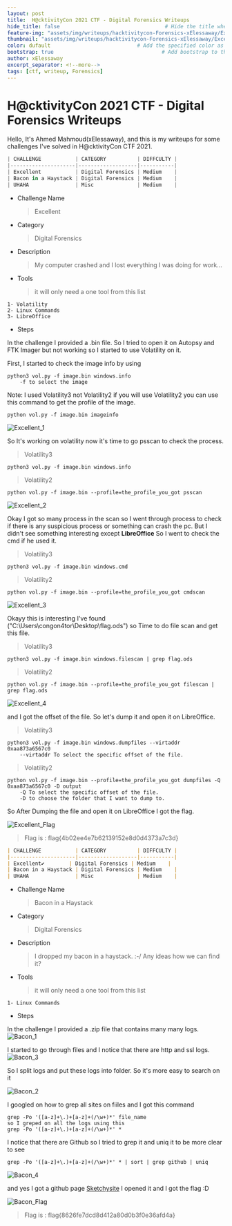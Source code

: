 ```yaml
---
layout: post
title:  H@cktivityCon 2021 CTF - Digital Forensics Writeups                              # Title of the page
hide_title: false                                  # Hide the title when displaying the post, but shown in lists of posts
feature-img: "assets/img/writeups/hacktivitycon-Forensics-xElessaway/Excellent_1.png"              # Add a feature-image to the post
thumbnail: "assets/img/writeups/hacktivitycon-Forensics-xElessaway/Excellent_1.png"  # Add a thumbnail image on blog view
color: dufault                            # Add the specified color as feature image, and change link colors in post
bootstrap: true                                   # Add bootstrap to the page
author: xElessaway
excerpt_separator: <!--more-->
tags: [ctf, writeup, Forensics]
---
```

<h1>H@cktivityCon 2021 CTF - Digital Forensics Writeups    </h1>  
 <!--more-->

Hello, It's Ahmed Mahmoud(xElessaway), and this is my writeups for some challenges I've solved in H@cktivityCon CTF 2021.

```javascript
| CHALLENGE           | CATEGORY          | DIFFCULTY |
|---------------------|-------------------|-----------|
| Excellent           | Digital Forensics | Medium    |
| Bacon in a Haystack | Digital Forensics | Medium    |
| UHAHA               | Misc              | Medium    |
```



- Challenge Name 

  > Excellent

- Category 

  > Digital Forensics

- Description 

  > My computer crashed and I lost everything I was doing for work...

- Tools 

  >  it will only need a one tool from this list 

```
1- Volatility
2- Linux Commands
3- LibreOffice
```

- Steps

In the challenge I provided a .bin file. So I tried to open it on Autopsy and FTK Imager but not working so I started to use Volatility on it.

First, I started to check the image info by using 

```
python3 vol.py -f image.bin windows.info
	-f to select the image
```

Note: I used Volatility3 not Volatility2
if you will use Volatility2 you can use this command to get the profile of the image.

```
python vol.py -f image.bin imageinfo
```

![Excellent_1](https://github.com/0xL4ugh/0xl4ugh.github.io/raw/main/assets/img/writeups/hacktivitycon-Forensics-xElessaway/Excellent_1.png)

So It's working on volatility now it's time to go psscan to check the process.

> Volatility3

```
python3 vol.py -f image.bin windows.info
```

> Volatility2

```
python vol.py -f image.bin --profile=the_profile_you_got psscan
```

![Excellent_2](https://github.com/0xL4ugh/0xl4ugh.github.io/raw/main/assets/img/writeups/hacktivitycon-Forensics-xElessaway/Excellent_2.png)

Okay I got so many process in the scan so I went through process to check if there is any suspicious process or something can crash the pc. But I didn't see something interesting except **LibreOffice** So I went to check the cmd if he used it.

> Volatility3

```
python3 vol.py -f image.bin windows.cmd
```

> Volatility2

```
python vol.py -f image.bin --profile=the_profile_you_got cmdscan
```



![Excellent_3](https://github.com/0xL4ugh/0xl4ugh.github.io/raw/main/assets/img/writeups/hacktivitycon-Forensics-xElessaway/Excellent_3.png)

Okayy this is interesting I've found ("C:\Users\congon4tor\Desktop\flag.ods") so Time to do file scan and get this file.

> Volatility3

```
python3 vol.py -f image.bin windows.filescan | grep flag.ods
```

> Volatility2

```
python vol.py -f image.bin --profile=the_profile_you_got filescan | grep flag.ods
```



![Excellent_4](https://github.com/0xL4ugh/0xl4ugh.github.io/raw/main/assets/img/writeups/hacktivitycon-Forensics-xElessaway/Excellent_4.png)

and I got the offset of the file. So let's dump it and open it on LibreOffice.

> Volatility3

```
python3 vol.py -f image.bin windows.dumpfiles --virtaddr 0xaa873a6567c0
	--virtaddr To select the specific offset of the file.
```

> Volatility2

```
python vol.py -f image.bin --profile=the_profile_you_got dumpfiles -Q 0xaa873a6567c0 -D output
	-Q To select the specific offset of the file.
	-D to choose the folder that I want to dump to.
```

So After Dumping the file and open it on LibreOffice I got the flag.

![Excellent_Flag](https://github.com/0xL4ugh/0xl4ugh.github.io/raw/main/assets/img/writeups/hacktivitycon-Forensics-xElessaway/Excellent_Flag.png)

> Flag is : flag{4b02ee4e7b62139152e8d0d4373a7c3d}





```markdown
| CHALLENGE           | CATEGORY          | DIFFCULTY |
|---------------------|-------------------|-----------|
| Excellent✔️        | Digital Forensics | Medium    |
| Bacon in a Haystack | Digital Forensics | Medium    |
| UHAHA               | Misc              | Medium    |
```



- Challenge Name 

  > Bacon in a Haystack

- Category 

  > Digital Forensics

- Description 

  > I dropped my bacon in a haystack. :-/
  > Any ideas how we can find it?

- Tools 

  >  it will only need a one tool from this list 

```
1- Linux Commands
```

- Steps

In the challenge I provided a .zip file that contains many many logs.![Bacon_1](https://github.com/0xL4ugh/0xl4ugh.github.io/raw/main/assets/img/writeups/hacktivitycon-Forensics-xElessaway/Bacon_1.png)

I started to go through files and I notice that there are http and ssl logs.![Bacon_3](https://github.com/0xL4ugh/0xl4ugh.github.io/raw/main/assets/img/writeups/hacktivitycon-Forensics-xElessaway/Bacon_3.png)

So I split logs and put these logs into folder. So it's more easy to search on it

![Bacon_2](https://github.com/0xL4ugh/0xl4ugh.github.io/raw/main/assets/img/writeups/hacktivitycon-Forensics-xElessaway/Bacon_2.png)

I googled on how to grep all sites on fiiles and I got this command 

```
grep -Po '([a-z]+\.)+[a-z]+(/\w+)*' file_name
so I greped on all the logs using this
grep -Po '([a-z]+\.)+[a-z]+(/\w+)*' *
```

I notice that there are Github so I tried to grep it and uniq it to be more clear to see

```
grep -Po '([a-z]+\.)+[a-z]+(/\w+)*' * | sort | grep github | uniq
```

![Bacon_4](https://github.com/0xL4ugh/0xl4ugh.github.io/raw/main/assets/img/writeups/hacktivitycon-Forensics-xElessaway/Bacon_4.png)

and yes I got a github page [Sketchysite](https://sketchysite.github.io/) I opened it and I got the flag :D

![Bacon_Flag](https://github.com/0xL4ugh/0xl4ugh.github.io/raw/main/assets/img/writeups/hacktivitycon-Forensics-xElessaway/Bacon_Flag.png)

> Flag is : flag{8626fe7dcd8d412a80d0b3f0e36afd4a}

